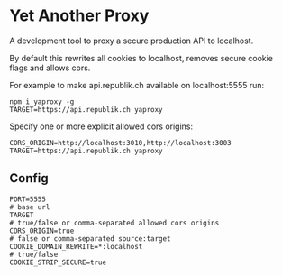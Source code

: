 # Yet Another Proxy

A development tool to proxy a secure production API to localhost.

By default this rewrites all cookies to localhost, removes secure cookie flags and allows cors.

For example to make api.republik.ch available on localhost:5555 run:
```
npm i yaproxy -g
TARGET=https://api.republik.ch yaproxy
```

Specify one or more explicit allowed cors origins:
```
CORS_ORIGIN=http://localhost:3010,http://localhost:3003 TARGET=https://api.republik.ch yaproxy
```

## Config

```
PORT=5555
# base url
TARGET
# true/false or comma-separated allowed cors origins
CORS_ORIGIN=true
# false or comma-separated source:target
COOKIE_DOMAIN_REWRITE=*:localhost
# true/false
COOKIE_STRIP_SECURE=true
```
